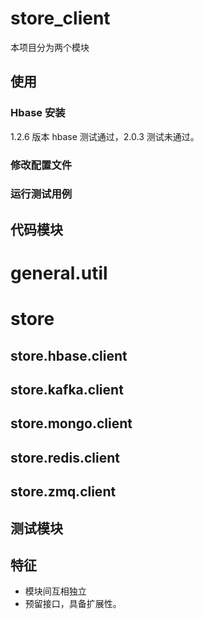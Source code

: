 # store_client
本项目分为两个模块
## 使用
### Hbase 安装
1.2.6 版本 hbase 测试通过，2.0.3 测试未通过。
### 修改配置文件
### 运行测试用例

## 代码模块
# general.util

# store
## store.hbase.client
## store.kafka.client
## store.mongo.client
## store.redis.client
## store.zmq.client
## 测试模块
## 特征
* 模块间互相独立
* 预留接口，具备扩展性。


